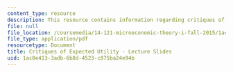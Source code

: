 ```yaml
---
content_type: resource
description: This resource contains information regarding critiques of expected utility.
file: null
file_location: /coursemedia/14-121-microeconomic-theory-i-fall-2015/1ac0e4133adb6b8d4523c875ba24e94b_MIT14_121F15_8S.pdf
file_type: application/pdf
resourcetype: Document
title: Critiques of Expected Utility - Lecture Slides
uid: 1ac0e413-3adb-6b8d-4523-c875ba24e94b
---
```

